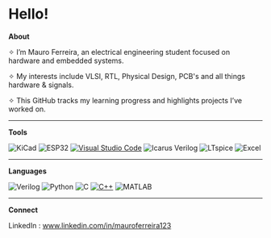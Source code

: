 # Hello! 

**About**

✧ I’m Mauro Ferreira, an electrical engineering student focused on hardware and embedded systems.

✧ My interests include VLSI, RTL, Physical Design, PCB's and all things hardware & signals. 

✧ This GitHub tracks my learning progress and highlights projects I’ve worked on.

---

**Tools**

![KiCad](https://img.shields.io/badge/-KiCad-blue?style=flat&logo=kicad)
![ESP32](https://img.shields.io/badge/-ESP32-323330?style=flat&logo=espressif)
[![Visual Studio Code](https://custom-icon-badges.demolab.com/badge/Visual%20Studio%20Code-0078d7.svg?logo=vsc&logoColor=white)](#)
![Icarus Verilog](https://img.shields.io/badge/Icarus%20Verilog-FFA500?style=flat)
![LTspice](https://img.shields.io/badge/LTspice-CC0000?style=flat)
![Excel](https://img.shields.io/badge/Excel-217346?style=flat&logo=Microsoft%20Excel&logoColor=white)


---

 **Languages**
 
 ![Verilog](https://img.shields.io/badge/-Verilog-777BB4?style=flat)
 ![Python](https://img.shields.io/badge/-Python-3776AB?style=flat&logo=python)
 ![C](https://img.shields.io/badge/-C-00599C?style=flat&logo=c)
 [![C++](https://img.shields.io/badge/C++-%2300599C.svg?logo=c%2B%2B&logoColor=white)](#)
 ![MATLAB](https://img.shields.io/badge/MATLAB-0076A8?style=flat&logo=Mathworks&logoColor=white)


---

**Connect**

LinkedIn : www.linkedin.com/in/mauroferreira123


